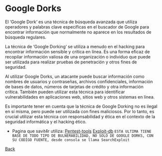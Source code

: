
# Google Dorks

El ‘Google Dork‘ es una técnica de búsqueda avanzada que utiliza operadores y palabras clave específicas en el buscador de Google para encontrar información que normalmente no aparece en los resultados de búsqueda regulares.

La técnica de ‘Google Dorking‘ se utiliza a menudo en el hacking para encontrar información sensible y crítica en línea. Es una forma eficaz de recopilar información valiosa de una organización o individuo que puede ser utilizada para realizar pruebas de penetración y otros fines de seguridad.

Al utilizar Google Dorks, un atacante puede buscar información como nombres de usuarios y contraseñas, archivos confidenciales, información de bases de datos, números de tarjetas de crédito y otra información crítica. También pueden utilizar esta técnica para identificar vulnerabilidades en aplicaciones web, sitios web y otros sistemas en línea.

Es importante tener en cuenta que la técnica de Google Dorking no es ilegal en sí misma, pero puede ser utilizada con fines maliciosos. Por lo tanto, es crucial utilizar esta técnica con responsabilidad y ética en el contexto de la seguridad informática y el hacking ético.

- Pagina que savit4r utiliza:
	[Pentest-tools](https://pentest-tools.com/information-gathering/google-hacking)
	[Exploit-db](https://www.exploit-db.com/)
	`ESTA ULTIMA TIENE BASE DE TODO TIPO DE BULNERABILIDAD, NO SOLO DE GOOGLE DORKS, CON SU CODIGO FUENTE, desde consola se llama SearchExploit`

[Back](https://lucasringuelet.github.io/introduccionHacking/reconocimiento.html)